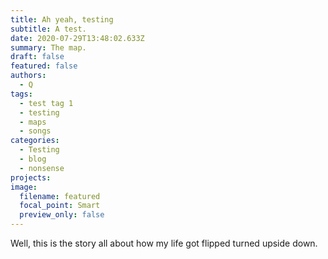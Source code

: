 ```yaml
---
title: Ah yeah, testing
subtitle: A test.
date: 2020-07-29T13:48:02.633Z
summary: The map.
draft: false
featured: false
authors:
  - Q
tags:
  - test tag 1
  - testing
  - maps
  - songs
categories:
  - Testing
  - blog
  - nonsense
projects:  
image:
  filename: featured
  focal_point: Smart
  preview_only: false
---
```

Well, this is the story all about how my life got flipped turned upside down.
